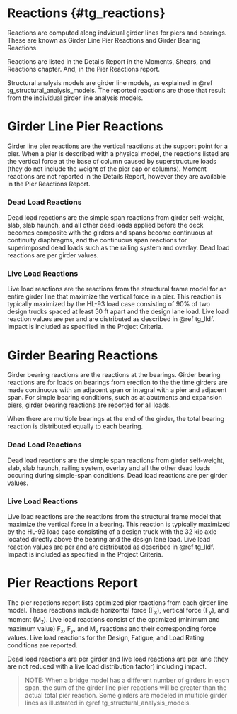 Reactions {#tg_reactions}
======================================
Reactions are computed along indvidual girder lines for piers and bearings. These are known as Girder Line Pier Reactions and Girder Bearing Reactions. 

Reactions are listed in the Details Report in the Moments, Shears, and Reactions chapter. And, in the Pier Reactions report.

Structural analysis models are girder line models, as explained in @ref tg_structural_analysis_models. The reported reactions are those that result from the individual girder line analysis models.

Girder Line Pier Reactions
======================================
Girder line pier reactions are the vertical reactions at the support point for a pier. When a pier is described with a physical model, the reactions listed are the vertical force at the base of column caused by superstructure loads (they do not include the weight of the pier cap or columns). Moment reactions are not reported in the Details Report, however they are available in the Pier Reactions Report. 

### Dead Load Reactions
Dead load reactions are the simple span reactions from girder self-weight, slab, slab haunch, and all other dead loads applied before the deck becomes composite with the girders and spans become continuous at continuity diaphragms, and the continuous span reactions for superimposed dead loads such as the railing system and overlay. Dead load reactions are per girder values.

### Live Load Reactions
Live load reactions are the reactions from the structural frame model for an entire girder line that maximize the vertical force in a pier. This reaction is typically maximized by the HL-93 load case consisting of 90% of two design trucks spaced at least 50 ft apart and the design lane load. Live load reaction values are per and are distributed as described in @ref tg_lldf. Impact is included as specified in the Project Criteria.

Girder Bearing Reactions
======================================
Girder bearing reactions are the reactions at the bearings. Girder bearing reactions are for loads on bearings from erection to the the time girders are made continuous with an adjacent span or integral with a pier and adjacent span. For simple bearing conditions, such as at abutments and expansion piers, girder bearing reactions are reported for all loads.

When there are multiple bearings at the end of the girder, the total bearing reaction is distributed equally to each bearing.

### Dead Load Reactions
Dead load reactions are the simple span reactions from girder self-weight, slab, slab haunch, railing system, overlay and all the other dead loads occuring during simple-span conditions. Dead load reactions are per girder values.

### Live Load Reactions
Live load reactions are the reactions from the structural frame model that maximize the vertical force in a bearing. This reaction is typically maximized by the HL-93 load case consisting of a design truck with the 32 kip axle located directly above the bearing and the design lane load. Live load reaction values are per and are distributed as described in @ref tg_lldf. Impact is included as specified in the Project Criteria.

Pier Reactions Report
======================================
The pier reactions report lists optimized pier reactions from each girder line model. These reactions include horizontal force (F<sub>x</sub>), vertical force (F<sub>y</sub>), and moment (M<sub>z</sub>). Live load reactions consist of the optimized (minimum and maximum value) F<sub>x</sub>, F<sub>y</sub>, and M<sub>z</sub> reactions and their corresponding force values. Live load reactions for the Design, Fatigue, and Load Rating conditions are reported.

Dead load reactions are per girder and live load reactions are per lane (they are not reduced with a live load distribution factor) including impact.

> NOTE: When a bridge model has a different number of girders in each span, the sum of the girder line pier reactions will be greater than the actual total pier reaction. Some girders are modeled in multiple girder lines as illustrated in @ref tg_structural_analysis_models.